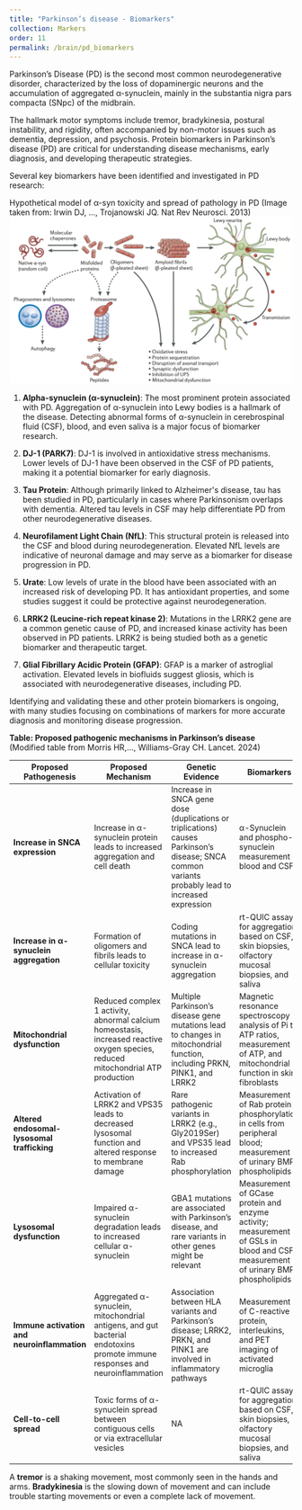 ```yaml
---
title: "Parkinson’s disease - Biomarkers"
collection: Markers
order: 11
permalink: /brain/pd_biomarkers
---
```

Parkinson’s Disease (PD) is the second most common neurodegenerative disorder, characterized by the loss of dopaminergic neurons and the accumulation of aggregated α-synuclein, mainly in the substantia nigra pars compacta (SNpc) of the midbrain.  

The hallmark motor symptoms include tremor, bradykinesia, postural instability, and rigidity, often accompanied by non-motor issues such as dementia, depression, and psychosis. Protein biomarkers in Parkinson’s disease (PD) are critical for understanding disease mechanisms, early diagnosis, and developing therapeutic strategies.  

Several key biomarkers have been identified and investigated in PD research:  

Hypothetical model of α-syn toxicity and spread of pathology in PD (Image taken from: Irwin DJ, ..., Trojanowski JQ. Nat Rev Neurosci. 2013)
![PD](/images/SYN.png)  

1. **Alpha-synuclein (α-synuclein)**: The most prominent protein associated with PD. Aggregation of α-synuclein into Lewy bodies is a hallmark of the disease. Detecting abnormal forms of α-synuclein in cerebrospinal fluid (CSF), blood, and even saliva is a major focus of biomarker research.

2. **DJ-1 (PARK7)**: DJ-1 is involved in antioxidative stress mechanisms. Lower levels of DJ-1 have been observed in the CSF of PD patients, making it a potential biomarker for early diagnosis.

3. **Tau Protein**: Although primarily linked to Alzheimer's disease, tau has been studied in PD, particularly in cases where Parkinsonism overlaps with dementia. Altered tau levels in CSF may help differentiate PD from other neurodegenerative diseases.

4. **Neurofilament Light Chain (NfL)**: This structural protein is released into the CSF and blood during neurodegeneration. Elevated NfL levels are indicative of neuronal damage and may serve as a biomarker for disease progression in PD.

5. **Urate**: Low levels of urate in the blood have been associated with an increased risk of developing PD. It has antioxidant properties, and some studies suggest it could be protective against neurodegeneration.

6. **LRRK2 (Leucine-rich repeat kinase 2)**: Mutations in the LRRK2 gene are a common genetic cause of PD, and increased kinase activity has been observed in PD patients. LRRK2 is being studied both as a genetic biomarker and therapeutic target.

7. **Glial Fibrillary Acidic Protein (GFAP)**: GFAP is a marker of astroglial activation. Elevated levels in biofluids suggest gliosis, which is associated with neurodegenerative diseases, including PD.

Identifying and validating these and other protein biomarkers is ongoing, with many studies focusing on combinations of markers for more accurate diagnosis and monitoring disease progression.

**Table: Proposed pathogenic mechanisms in Parkinson’s disease** (Modified table from Morris HR,..., Williams-Gray CH. Lancet. 2024)

| **Proposed Pathogenesis**             | **Proposed Mechanism**                                                                                     | **Genetic Evidence**                                                                  | **Biomarkers**                                                        |
|---------------------------------------|------------------------------------------------------------------------------------------------------------|---------------------------------------------------------------------------------------|----------------------------------------------------------------------|
| **Increase in SNCA expression**       | Increase in α-synuclein protein leads to increased aggregation and cell death                                | Increase in SNCA gene dose (duplications or triplications) causes Parkinson’s disease; SNCA common variants probably lead to increased expression | α-Synuclein and phospho-synuclein measurement in blood and CSF        |
| **Increase in α-synuclein aggregation** | Formation of oligomers and fibrils leads to cellular toxicity                                                | Coding mutations in SNCA lead to increase in α-synuclein aggregation                  | rt-QUIC assays for aggregation based on CSF, skin biopsies, olfactory mucosal biopsies, and saliva |
| **Mitochondrial dysfunction**         | Reduced complex 1 activity, abnormal calcium homeostasis, increased reactive oxygen species, reduced mitochondrial ATP production | Multiple Parkinson’s disease gene mutations lead to changes in mitochondrial function, including PRKN, PINK1, and LRRK2 | Magnetic resonance spectroscopy analysis of Pi to ATP ratios, measurement of ATP, and mitochondrial function in skin fibroblasts |
| **Altered endosomal-lysosomal trafficking** | Activation of LRRK2 and VPS35 leads to decreased lysosomal function and altered response to membrane damage | Rare pathogenic variants in LRRK2 (e.g., Gly2019Ser) and VPS35 lead to increased Rab phosphorylation | Measurement of Rab protein phosphorylation in cells from peripheral blood; measurement of urinary BMP phospholipids |
| **Lysosomal dysfunction**             | Impaired α-synuclein degradation leads to increased cellular α-synuclein                                     | GBA1 mutations are associated with Parkinson’s disease, and rare variants in other genes might be relevant | Measurement of GCase protein and enzyme activity; measurement of GSLs in blood and CSF; measurement of urinary BMP phospholipids |
| **Immune activation and neuroinflammation** | Aggregated α-synuclein, mitochondrial antigens, and gut bacterial endotoxins promote immune responses and neuroinflammation | Association between HLA variants and Parkinson’s disease; LRRK2, PRKN, and PINK1 are involved in inflammatory pathways | Measurement of C-reactive protein, interleukins, and PET imaging of activated microglia |
| **Cell-to-cell spread**               | Toxic forms of α-synuclein spread between contiguous cells or via extracellular vesicles                      | NA                                                                                    | rt-QUIC assays for aggregation based on CSF, skin biopsies, olfactory mucosal biopsies, and saliva |  


A **tremor** is a shaking movement, most commonly seen in the hands and arms. **Bradykinesia** is the slowing down of movement and can include trouble starting movements or even a complete lack of movement.
